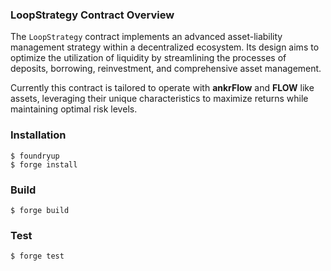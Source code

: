 ### **LoopStrategy Contract Overview**

The `LoopStrategy` contract implements an advanced asset-liability management strategy within a decentralized ecosystem. Its design aims to optimize the utilization of liquidity by streamlining the processes of deposits, borrowing, reinvestment, and comprehensive asset management.

Currently this contract is tailored to operate with **ankrFlow** and **FLOW** like assets, leveraging their unique characteristics to maximize returns while maintaining optimal risk levels.

### Installation

```shell
$ foundryup
$ forge install
```

### Build

```shell
$ forge build
```

### Test

```shell
$ forge test
```
